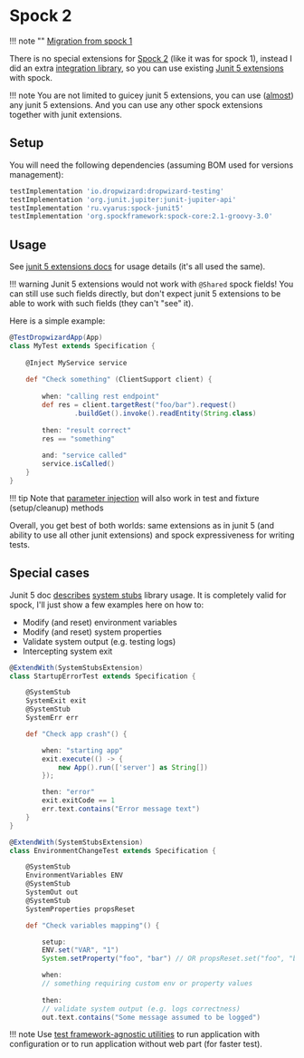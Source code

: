 # Spock 2

!!! note ""
    [Migration from spock 1](spock.md#migration-to-spock-2)

There is no special extensions for [Spock 2](http://spockframework.org) (like it was for spock 1),
instead I did an extra [integration library](https://github.com/xvik/spock-junit5),
so you can use existing [Junit 5 extensions](junit5.md) with spock.

!!! note
    You are not limited to guicey junit 5 extensions, you can use ([almost](https://github.com/xvik/spock-junit5#what-is-supported)) any junit 5 extensions.
    And you can use any other spock extensions together with junit extensions.


## Setup

You will need the following dependencies (assuming BOM used for versions management):

```groovy
testImplementation 'io.dropwizard:dropwizard-testing'
testImplementation 'org.junit.jupiter:junit-jupiter-api'
testImplementation 'ru.vyarus:spock-junit5'
testImplementation 'org.spockframework:spock-core:2.1-groovy-3.0'
```

## Usage

See [junit 5 extensions docs](junit5.md) for usage details (it's all used the same).

!!! warning
    Junit 5 extensions would not work with `@Shared` spock fields! You can still use
    such fields directly, but don't expect junit 5 extensions to be able to work with such fields (they can't "see" it).

Here is a simple example:

```groovy
@TestDropwizardApp(App)
class MyTest extends Specification {
    
    @Inject MyService service
    
    def "Check something" (ClientSupport client) {
        
        when: "calling rest endpoint"
        def res = client.targetRest("foo/bar").request()
                .buildGet().invoke().readEntity(String.class)
        
        then: "result correct"
        res == "something"
        
        and: "service called"
        service.isCalled()
    }
}
```

!!! tip
    Note that [parameter injection](junit5.md#parameter-injection) will also work in test and fixture (setup/cleanup) methods

Overall, you get best of both worlds: same extensions as in junit 5 (and ability to use all other junit extensions)
and spock expressiveness for writing tests.

## Special cases

Junit 5 doc [describes](junit5.md#dropwizard-startup-error)  [system stubs](https://github.com/webcompere/system-stubs) library
usage. It is completely valid for spock, I'll just show a few examples here on how to:

* Modify (and reset) environment variables
* Modify (and reset) system properties
* Validate system output (e.g. testing logs)
* Intercepting system exit

```groovy
@ExtendWith(SystemStubsExtension)
class StartupErrorTest extends Specification {

    @SystemStub
    SystemExit exit
    @SystemStub
    SystemErr err

    def "Check app crash"() {

        when: "starting app"
        exit.execute(() -> {
            new App().run(['server'] as String[])
        });

        then: "error"
        exit.exitCode == 1
        err.text.contains("Error message text")
    }
}
```

```groovy
@ExtendWith(SystemStubsExtension)
class EnvironmentChangeTest extends Specification {

    @SystemStub
    EnvironmentVariables ENV
    @SystemStub
    SystemOut out
    @SystemStub
    SystemProperties propsReset

    def "Check variables mapping"() {

        setup:
        ENV.set("VAR", "1")
        System.setProperty("foo", "bar") // OR propsReset.set("foo", "bar") - both works the same

        when: 
        // something requiring custom env or property values
        
        then:
        // validate system output (e.g. logs correctness)
        out.text.contains("Some message assumed to be logged")
```

!!! note
    Use [test framework-agnostic utilities](general.md) to run application with configuration or to run
    application without web part (for faster test).
